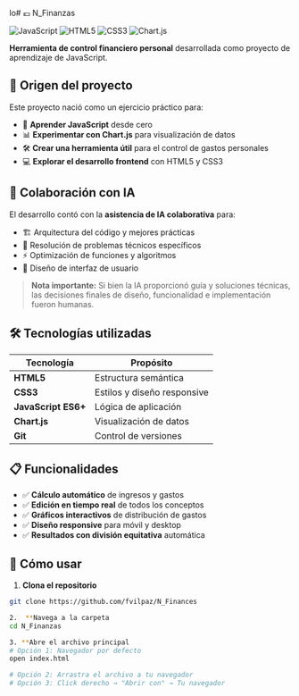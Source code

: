 lo# 💶 N_Finanzas

![JavaScript](https://img.shields.io/badge/JavaScript-ES6+-yellow.svg)
![HTML5](https://img.shields.io/badge/HTML5-Semantic-orange.svg)
![CSS3](https://img.shields.io/badge/CSS3-Responsive-blue.svg)
![Chart.js](https://img.shields.io/badge/Chart.js-Visualization-green.svg)

**Herramienta de control financiero personal** desarrollada como proyecto de aprendizaje de JavaScript.

## 🚀 Origen del proyecto

Este proyecto nació como un ejercicio práctico para:
- 🎯 **Aprender JavaScript** desde cero
- 📊 **Experimentar con Chart.js** para visualización de datos
- 🛠️ **Crear una herramienta útil** para el control de gastos personales
- 💻 **Explorar el desarrollo frontend** con HTML5 y CSS3

## 🤖 Colaboración con IA

El desarrollo contó con la **asistencia de IA colaborativa** para:
- 🏗️ Arquitectura del código y mejores prácticas
- 🔧 Resolución de problemas técnicos específicos
- ⚡ Optimización de funciones y algoritmos
- 🎨 Diseño de interfaz de usuario

> **Nota importante:** Si bien la IA proporcionó guía y soluciones técnicas, las decisiones finales de diseño, funcionalidad e implementación fueron humanas.

## 🛠️ Tecnologías utilizadas

| Tecnología | Propósito |
|------------|-----------|
| **HTML5** | Estructura semántica |
| **CSS3** | Estilos y diseño responsive |
| **JavaScript ES6+** | Lógica de aplicación |
| **Chart.js** | Visualización de datos |
| **Git** | Control de versiones |

## 📋 Funcionalidades

- ✅ **Cálculo automático** de ingresos y gastos
- ✅ **Edición en tiempo real** de todos los conceptos
- ✅ **Gráficos interactivos** de distribución de gastos
- ✅ **Diseño responsive** para móvil y desktop
- ✅ **Resultados con división equitativa** automática

## 🚀 Cómo usar

1. **Clona el repositorio**
```bash
git clone https://github.com/fvilpaz/N_Finances

2.  **Navega a la carpeta
cd N_Finanzas

3. **Abre el archivo principal
# Opción 1: Navegador por defecto
open index.html

# Opción 2: Arrastra el archivo a tu navegador
# Opción 3: Click derecho → "Abrir con" → Tu navegador